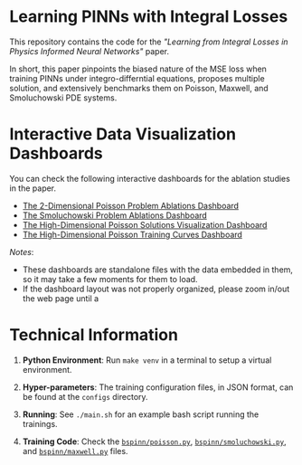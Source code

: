 # Learning PINNs with Integral Losses

This repository contains the code for the *"Learning from Integral Losses in Physics Informed Neural Networks"* paper.

In short, this paper pinpoints the biased nature of the MSE loss when training PINNs under integro-differntial equations, proposes multiple solution, and extensively benchmarks them on Poisson, Maxwell, and Smoluchowski PDE systems.

# Interactive Data Visualization Dashboards

You can check the following interactive dashboards for the ablation studies in the paper. 

* [The 2-Dimensional Poisson Problem Ablations Dashboard](https://ehsansaleh.web.illinois.edu/data/btspinn/01_poisson.html)
* [The Smoluchowski Problem Ablations Dashboard](https://ehsansaleh.web.illinois.edu/data/btspinn/02_smoluchowski.html)
* [The High-Dimensional Poisson Solutions Visualization Dashboard](https://ehsansaleh.web.illinois.edu/data/btspinn/06_poisshidim.html)
* [The High-Dimensional Poisson Training Curves Dashboard](https://ehsansaleh.web.illinois.edu/data/btspinn/07_hdpviz.html)

*Notes*:
  * These dashboards are standalone files with the data embedded in them, so it may take a few moments for them to load. 
  * If the dashboard layout was not properly organized, please zoom in/out the web page until a 

# Technical Information

1. **Python Environment**: Run `make venv` in a terminal to setup a virtual environment.

2. **Hyper-parameters**: The training configuration files, in JSON format, can be found at the `configs` directory.

3. **Running**: See `./main.sh` for an example bash script running the trainings.

4. **Training Code**: Check the [`bspinn/poisson.py`](./bspinn/poisson.py), [`bspinn/smoluchowski.py`](./bspinn/smoluchowski.py), and [`bspinn/maxwell.py`](./bspinn/maxwell.py) files.
